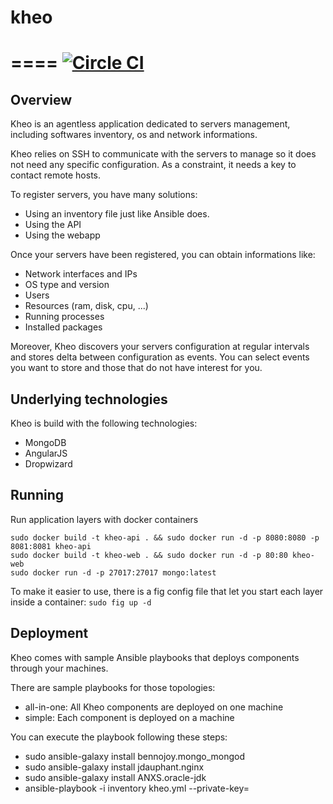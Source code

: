 # kheo
====
[![Circle CI](https://circleci.com/gh/migibert/kheo/tree/master.svg?style=svg)](https://circleci.com/gh/migibert/kheo/tree/master)
====
## Overview
Kheo is an agentless application dedicated to servers management, including softwares inventory, os and network informations.

Kheo relies on SSH to communicate with the servers to manage so it does not need any specific configuration. As a constraint, it needs a key to contact remote hosts.

To register servers, you have many solutions:
- Using an inventory file just like Ansible does.
- Using the API
- Using the webapp

Once your servers have been registered, you can obtain informations like:
- Network interfaces and IPs
- OS type and version
- Users
- Resources (ram, disk, cpu, ...)
- Running processes
- Installed packages
 
Moreover, Kheo discovers your servers configuration at regular intervals and stores delta between configuration as events. You can select events you want to store and those that do not have interest for you.

## Underlying technologies
Kheo is build with the following technologies:
- MongoDB
- AngularJS
- Dropwizard   

## Running
Run application layers with docker containers
```
sudo docker build -t kheo-api . && sudo docker run -d -p 8080:8080 -p 8081:8081 kheo-api
sudo docker build -t kheo-web . && sudo docker run -d -p 80:80 kheo-web
sudo docker run -d -p 27017:27017 mongo:latest
```

To make it easier to use, there is a fig config file that let you start each layer inside a container:
`sudo fig up -d`

## Deployment
Kheo comes with sample Ansible playbooks that deploys components through your machines.

There are sample playbooks for those topologies:
- all-in-one: All Kheo components are deployed on one machine
- simple: Each component is deployed on a machine

You can execute the playbook following these steps:
- sudo ansible-galaxy install bennojoy.mongo_mongod
- sudo ansible-galaxy install jdauphant.nginx
- sudo ansible-galaxy install ANXS.oracle-jdk
- ansible-playbook -i inventory kheo.yml --private-key=<key>

